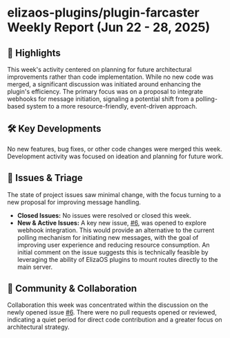 # elizaos-plugins/plugin-farcaster Weekly Report (Jun 22 - 28, 2025)

## 🚀 Highlights
This week's activity centered on planning for future architectural improvements rather than code implementation. While no new code was merged, a significant discussion was initiated around enhancing the plugin's efficiency. The primary focus was on a proposal to integrate webhooks for message initiation, signaling a potential shift from a polling-based system to a more resource-friendly, event-driven approach.

## 🛠️ Key Developments
No new features, bug fixes, or other code changes were merged this week. Development activity was focused on ideation and planning for future work.

## 🐛 Issues & Triage
The state of project issues saw minimal change, with the focus turning to a new proposal for improving message handling.

- **Closed Issues:** No issues were resolved or closed this week.
- **New & Active Issues:** A key new issue, [#6](https://github.com/elizaos-plugins/plugin-farcaster/issues/6), was opened to explore webhook integration. This would provide an alternative to the current polling mechanism for initiating new messages, with the goal of improving user experience and reducing resource consumption. An initial comment on the issue suggests this is technically feasible by leveraging the ability of ElizaOS plugins to mount routes directly to the main server.

## 💬 Community & Collaboration
Collaboration this week was concentrated within the discussion on the newly opened issue [#6](https://github.com/elizaos-plugins/plugin-farcaster/issues/6). There were no pull requests opened or reviewed, indicating a quiet period for direct code contribution and a greater focus on architectural strategy.